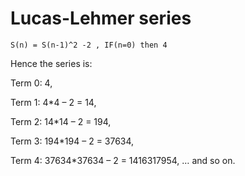 # Lucas-Lehmer series
```
S(n) = S(n-1)^2 -2 , IF(n=0) then 4
```

Hence the series is: 

Term 0: 4, 

Term 1: 4*4 – 2 = 14, 

Term 2: 14*14 – 2 = 194, 

Term 3: 194*194 – 2 = 37634, 

Term 4: 37634*37634 – 2 = 1416317954, … and so on.
